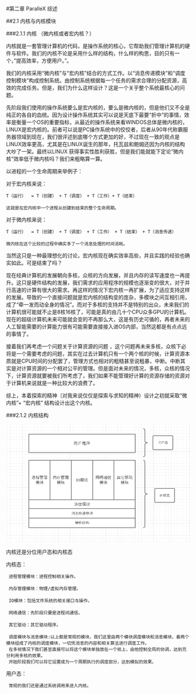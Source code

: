 #第二章  ParalleX 综述

##2.1  内核与内核模块

###2.1.1 内核  （微内核或者宏内核？）
  
内核就是一套管理计算机的代码，是操作系统的核心，它帮助我们管理计算机的硬件与软件。我们的内核不论是采用什么样的结构，什么样的构思，目的只有一个，”提高效率，方便用户。”。

我们的内核采用“微内核”与“宏内核”结合的方式工作。以“消息传递模块”和“调度控制模块”构成控制系统。由控制系统根据每一个任务的需求合理的分配资源，高效的完成任务。但是，我们为什么这样设计？这是一个关乎整个系统最核心的问题。

先阶段我们使用的操作系统要么是宏内核的，要么是微内核的，但是他们又不全是纯正的各自的血统。因为设计操作系统其实可以说是天底下最要“折中”的事情，效率是衡量一个OS的重要指标，从最近的操作系统来看WINDOS总体是微内核的，LINUX是宏内核的。前者可以说是PC操作系统中的佼佼者，后者从90年代称霸服务器领域到现在，我们很评述到底哪个方式更加的好，不过现在一致的观点是LINUX效率更高，尤其是在LINUX诞生的那年，托瓦兹和鲍姆还因为内核的结构大吵了一架。最终以LINUX 获得事实性胜利获胜，但是我们能就能下定论“微内核”效率低于微内核吗？我们来粗略算一算。

以进程的一个生命周期来举例子：

对于宏内核来说：
  
    T（运行）  = T（创建） + T（调度） + T（工作）+ T（结束）
    
    这就是在宏内核中一个进程从创建到结束的整个生命周期。
    
对于微内核来说：

    T（运行）  = T（创建） + T（调度） + T（工作） + T（结束） + T（消息传递）
    
    微内核在这个比较的过程中确实多了一个消息处理的时间消耗。 
    
当然这只是一种最理想化的讨论，宏内核现在确实效率高些，并且实践的经验也确实如此。可是结束了吗？

现在经典计算机的发展朝向多核，众核的方向发展，并且内存的读写速度也一再提升。这只是硬件结构的发展，我们需求的应用程序的规模也逐渐变的很大，对于并行高速的计算有很大的需求。再这样的情况下宏内核一再扩展，为了适应支持这样的发展。导致的一个直接问题就是宏内核的结构变的庞杂，多模块之间互相引用，成了“牵一发而动全身的情况”。而对于多核的支持并不是特别的出众，未来我们的计算机很可能就不止是8核16核了，可能是真的由几十个CPU众多GPU的计算机。现在的超级计算机未来可能就会变的不再那么大，这是有历史可循的，再者未来的人工智能需要的计算能力很有可能需要直接接入进OS内部，当然这都是有点点远的事情了。

接着我们再考虑一个问题关于计算资源的问题 ，这个问题再未来多核，众核下必将是一个需要考虑的问题，其实在过去计算机只有一个两个核的时候，计算资源本质就是CPU时间的分配罢了，管理方式也相对的粗糙甚至说粗暴，中断。中断其实是对计算资源的一个相对公平的管理。但是面对未来的情况，多核，众核的情况下，计算资源就要被我们所考虑了，我们如果不能管理好计算的资源存储的资源对于计算机来说就是一种比较大的浪费了。

综上，本着探索的精神（对我来说仅仅是探索与求知的精神）设计之初就采取“微内核”+ “宏内核” 结构设计出这个内核。

###2.1.2 内核结构

![neihe ](./image/Parallexc.png)

内核还是分位用户态和内核态

内核态：
      
     进程管理模块：进程控制相关操作。
     
     内存管理模块：物理/虚拟内存管理。
     
     IO模块：包括文件系统的相关接口与操作。
     
     网络通信：先阶段只要是进程间通信。
     
     其它驱动：其它驱动程序。
     
     调度模块与消息模块:以上都是常规的模块，我们这里由两个模块调度模块和消息模块，着两个模块组成了内核的调度模块，一切凭消息的内容和相关算法进行调度工作。
     在多核情况下我们甚至直接可以将这个模块单独放在一个核上，由他控制全局的协调，达到充分利用多核的效果。
     开始阶段我们可以将它设置成为一个周期执行的调度部分，达到模拟的效果。
     
用户态：

     常规的我们还是通过系统调用来进入内核。
     